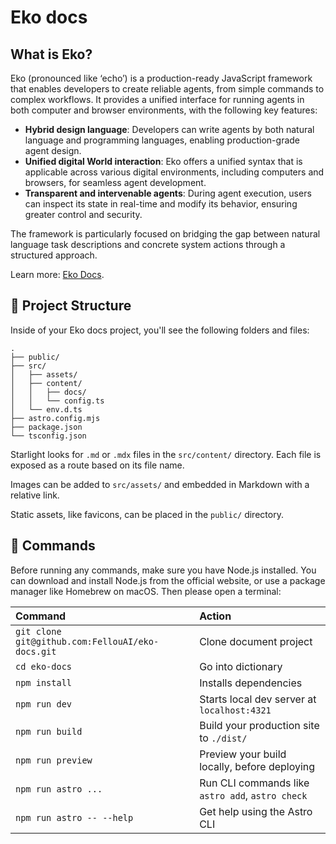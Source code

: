 # Eko docs

## What is Eko?
Eko (pronounced like ‘echo’) is a production-ready JavaScript framework that enables developers to create reliable agents, from simple commands to complex workflows. It provides a unified interface for running agents in both computer and browser environments, with the following key features:

- **Hybrid design language**: Developers can write agents by both natural language and programming languages, enabling production-grade agent design.
- **Unified digital World interaction**: Eko offers a unified syntax that is applicable across various digital environments, including computers and browsers, for seamless agent development.
- **Transparent and intervenable agents**: During agent execution, users can inspect its state in real-time and modify its behavior, ensuring greater control and security.

The framework is particularly focused on bridging the gap between natural language task descriptions and concrete system actions through a structured approach.

Learn more: [Eko Docs](https://eko.fellou.ai/docs).

## 🚀 Project Structure

Inside of your Eko docs project, you'll see the following folders and files:

```
.
├── public/
├── src/
│   ├── assets/
│   ├── content/
│   │   ├── docs/
│   │   └── config.ts
│   └── env.d.ts
├── astro.config.mjs
├── package.json
└── tsconfig.json
```

Starlight looks for `.md` or `.mdx` files in the `src/content/` directory. Each file is exposed as a route based on its file name.

Images can be added to `src/assets/` and embedded in Markdown with a relative link.

Static assets, like favicons, can be placed in the `public/` directory.

## 🧞 Commands
Before running any commands, make sure you have Node.js installed. You can download and install Node.js from the official website, or use a package manager like Homebrew on macOS. Then please open a terminal:

| Command                                          | Action                                           |
| :----------------------------------------------- | :----------------------------------------------- |
| `git clone git@github.com:FellouAI/eko-docs.git` | Clone document project                           |
| `cd eko-docs`                                    | Go into dictionary                               |
| `npm install`                                    | Installs dependencies                            |
| `npm run dev`                                    | Starts local dev server at `localhost:4321`      |
| `npm run build`                                  | Build your production site to `./dist/`          |
| `npm run preview`                                | Preview your build locally, before deploying     |
| `npm run astro ...`                              | Run CLI commands like `astro add`, `astro check` |
| `npm run astro -- --help`                        | Get help using the Astro CLI                     |
